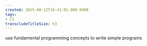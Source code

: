 ```yaml
---
created: 2025-08-12T16:41:01.000-0400
tags:
- C2
transcludeTitleSize: h3
---
```


use fundamental programming concepts to write simple programs
